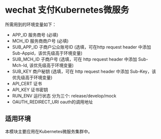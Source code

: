 # wechat 支付Kubernetes微服务

所需用到的环境变量如下：

* APP_ID 服务商号 (必填)
* MCH_ID 服务商商户号 (必填)
* SUB_APP_ID 子商户公众账号ID (选填，可在http request header 中添加 Sub-Appid，该优先级高于环境变量)
* SUB_MCH_ID 子商户号 (选填，可在 http request header 中添加 Sub-Mch-Id, 该优先级高于环境变量)
* SUB_KEY 商户秘钥 (选填，可在 http request header 中添加 Sub-Key，该优先级高于环境变量)
* API_CERT 证书
* API_KEY 证书密钥
* RUN_ENV 运行状态 分为三个: release/develop/mock
* OAUTH_REDIRECT_URI oauth的调用地址

## 适用环境
本模块主要应用在Kubernetes微服务集群中。
